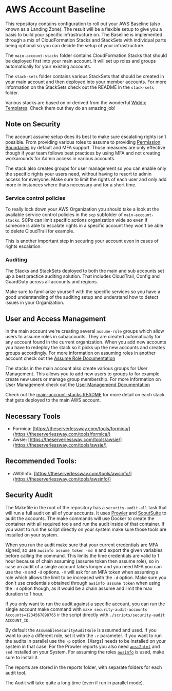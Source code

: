 # AWS Account Baseline

This repository contains configuration to roll out your AWS Baseline (also known as a Landing Zone). The result will be a flexible setup to give you a basis to build your specific infrastructure on. The Baseline is implemented through a mix of CloudFormation Stacks and StackSets with individual parts being optional so you can decide the
setup of your infrastructure.

The `main-account-stacks` folder contains CloudFormation Stacks that should be deployed first into your main account. It
will set up roles and groups automatically for your existing accounts.

The `stack-sets` folder contains various StackSets that should be created in your main account and then deployed
into your member accounts. For more information on the StackSets check out the README in the `stack-sets` folder.

Various stacks are based on or derived from the wonderful [Widdix Templates](http://templates.cloudonaut.io/en/stable/). Check them out they do an amazing job!

## Note on Security

The account assume setup does its best to make sure escalating rights isn't possible. From providing various roles
to assume to providing [Permission Boundaries](https://docs.aws.amazon.com/IAM/latest/UserGuide/access_policies_boundaries.html) by default and MFA support. Those measures are only effective though if your team follows best practices by using MFA and not creating workarounds for Admin access in various accounts.

The stack also creates groups for user management so you can enable only the specific rights your users need, without having to resort to admin access for everyone. Make sure to limit the rights of each user and only add more in instances where thats necessary and for a short time.

### Service control policies

To really lock down your AWS Organization you should take a look at the available service control policies in the `scp` subfolder of `main-account-stacks`. SCPs can limit specific actions organization wide so even if someone is able to escalate rights in a specific account they won't be able to delete CloudTrail for example.

This is another important step in securing your account even in cases of rights escalation.

### Auditing

The Stacks and StackSets deployed to both the main and sub accounts set up a best practice auditing solution. That
includes CloudTrail, Config and GuardDuty across all accounts and regions.

Make sure to familiarize yourself with the specific services so you have a good understanding of the auditing setup and understand how to detect issues in your Organization. 

## User and Access Management

In the main account we're creating several `assume-role` groups which allow users to assume roles in subaccounts.
They are created automatically for any account found in the current organization. When you add new accounts you
have to redeploy the stack so it picks up the new accounts and creates groups accordingly. For more information on assuming roles in another account check out the [Assume Role Documentation](./docs/ASSUME.md)

The stacks in the main account also create various groups for User Management. This allows you to add new users to
groups to for example create new users or manage group membership. For more information on User Management check out the [User Managemend Documentation](./docs/USER_MANAGEMENT.md)

Check out the [main-account-stacks README](./main-account-stacks/README.md) for more detail on each stack that gets deployed to the main AWS account.

## Necessary Tools

* Formica: [https://theserverlessway.com/tools/formica/](https://theserverlessway.com/tools/formica/)
* Awsie: [https://theserverlessway.com/tools/awsie/](https://theserverlessway.com/tools/awsie/)

## Recommended Tools:
* AWSInfo: [https://theserverlessway.com/tools/awsinfo/](https://theserverlessway.com/tools/awsinfo/)


## Security Audit

The Makefile in the root of the repository has a `security-audit-all` task that will run a full audit on all of your accounts. It uses [Prowler](https://github.com/toniblyx/prowler) and [ScoutSuite](https://github.com/nccgroup/ScoutSuite) to audit the accounts. The make commands will use Docker to create the container with all required tools and run the audit inside of that container. If you want to run the script directly on your system make sure those tools are installed on your system.

When you run the audit make sure that your current credentials are MFA signed, so use `awsinfo assume token -md 8` and export the given variables before calling the command. This limits the time credentials are valid to 1 hour because of chain assuming (assume token then assume role), so in case an audit of a single account takes longer and you need MFA you can use the `-m` and `-d` options. `-m` will ask for an MFA token when assuming a role which allows the limit to be increased with the `-d` option. Make sure you don't use credentials obtained through `awsinfo assume token` when using the `-d` option though, as it would be a chain assume and limit the max duration to 1 hour. 

If you only want to run the audit against a specific account, you can run the single account make command with `make security-audit-accounts Accounts=1234567898765` ir the script directly with `./scripts/security-audit ACCOUNT_ID`.

By default the `AssumableSecurityAuditRole` is assumed and used. If you want to use a different role, set it with the `-r` parameter. If you want to run the audits in parallel use the `-p` option. [Xargs] needs to be installed on your system in that case. For the Prowler reports you also need [`ansi2html`](https://pypi.org/project/ansi2html/) and `sed` installed on your System. For assuming the roles [`awsinfo`](https://theserverlessway.com/tools/awsinfo/) is used, make sure to install it.

The reports are stored in the reports folder, with separate folders for each audit tool.

The Audit will take quite a long time (even if run in parallel mode).